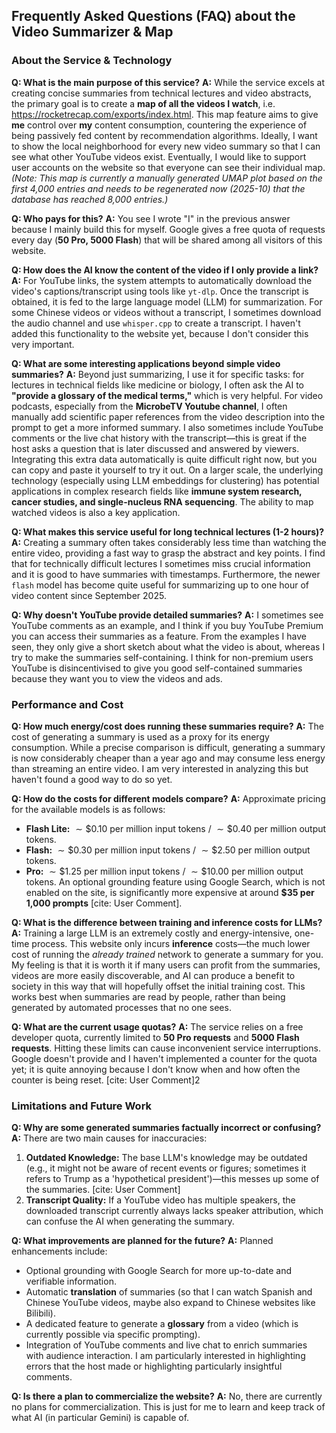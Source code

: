 ## Frequently Asked Questions (FAQ) about the Video Summarizer & Map

### **About the Service & Technology**

**Q: What is the main purpose of this service?**
**A:** While the service excels at creating concise summaries from technical lectures and video abstracts, the primary goal is to create a **map of all the videos I watch**, i.e. https://rocketrecap.com/exports/index.html. This map feature aims to give **me** control over **my** content consumption, countering the experience of being passively fed content by recommendation algorithms. Ideally, I want to show the local neighborhood for every new video summary so that I can see what other YouTube videos exist. Eventually, I would like to support user accounts on the website so that everyone can see their individual map. *(Note: This map is currently a manually generated UMAP plot based on the first 4,000 entries and needs to be regenerated now (2025-10) that the database has reached 8,000 entries.)*

**Q: Who pays for this?**
**A:** You see I wrote "I" in the previous answer because I mainly build this for myself. Google gives a free quota of requests every day (**50 Pro, 5000 Flash**) that will be shared among all visitors of this website.

**Q: How does the AI know the content of the video if I only provide a link?**
**A:** For YouTube links, the system attempts to automatically download the video's captions/transcript using tools like `yt-dlp`. Once the transcript is obtained, it is fed to the large language model (LLM) for summarization. For some Chinese videos or videos without a transcript, I sometimes download the audio channel and use `whisper.cpp` to create a transcript. I haven't added this functionality to the website yet, because I don't consider this very important. 

**Q: What are some interesting applications beyond simple video summaries?**
**A:** Beyond just summarizing, I use it for specific tasks: for lectures in technical fields like medicine or biology, I often ask the AI to **"provide a glossary of the medical terms,"** which is very helpful. For video podcasts, especially from the **MicrobeTV Youtube channel**, I often manually add scientific paper references from the video description into the prompt to get a more informed summary. I also sometimes include YouTube comments or the live chat history with the transcript—this is great if the host asks a question that is later discussed and answered by viewers. Integrating this extra data automatically is quite difficult right now, but you can copy and paste it yourself to try it out. On a larger scale, the underlying technology (especially using LLM embeddings for clustering) has potential applications in complex research fields like **immune system research, cancer studies, and single-nucleus RNA sequencing**. The ability to map watched videos is also a key application.

**Q: What makes this service useful for long technical lectures (1-2 hours)?**
**A:** Creating a summary often takes considerably less time than watching the entire video, providing a fast way to grasp the abstract and key points. I find that for technically difficult lectures I sometimes miss crucial information and it is good to have summaries with timestamps. Furthermore, the newer `flash` model has become quite useful for summarizing up to one hour of video content since September 2025.

**Q: Why doesn't YouTube provide detailed summaries?**
**A:** I sometimes see YouTube comments as an example, and I think if you buy YouTube Premium you can access their summaries as a feature. From the examples I have seen, they only give a short sketch about what the video is about, whereas I try to make the summaries self-containing. I think for non-premium users YouTube is disincentivised to give you good self-contained summaries because they want you to view the videos and ads.

### **Performance and Cost**

**Q: How much energy/cost does running these summaries require?**
**A:** The cost of generating a summary is used as a proxy for its energy consumption. While a precise comparison is difficult, generating a summary is now considerably cheaper than a year ago and may consume less energy than streaming an entire video. I am very interested in analyzing this but haven't found a good way to do so yet.

**Q: How do the costs for different models compare?**
**A:** Approximate pricing for the available models is as follows:
*   **Flash Lite:** $\sim\$0.10$ per million input tokens / $\sim\$0.40$ per million output tokens.
*   **Flash:** $\sim\$0.30$ per million input tokens / $\sim\$2.50$ per million output tokens.
*   **Pro:** $\sim\$1.25$ per million input tokens / $\sim\$10.00$ per million output tokens.
An optional grounding feature using Google Search, which is not enabled on the site, is significantly more expensive at around **$35 per 1,000 prompts** [cite: User Comment].

**Q: What is the difference between training and inference costs for LLMs?**
**A:** Training a large LLM is an extremely costly and energy-intensive, one-time process. This website only incurs **inference** costs—the much lower cost of running the *already trained* network to generate a summary for you. My feeling is that it is worth it if many users can profit from the summaries, videos are more easily discoverable, and AI can produce a benefit to society in this way that will hopefully offset the initial training cost. This works best when summaries are read by people, rather than being generated by automated processes that no one sees.

**Q: What are the current usage quotas?**
**A:** The service relies on a free developer quota, currently limited to **50 Pro requests** and **5000 Flash requests**. Hitting these limits can cause inconvenient service interruptions. Google doesn't provide and I haven't implemented a counter for the quota yet; it is quite annoying because I don't know when and how often the counter is being reset. [cite: User Comment]2

### **Limitations and Future Work**

**Q: Why are some generated summaries factually incorrect or confusing?**
**A:** There are two main causes for inaccuracies:
1.  **Outdated Knowledge:** The base LLM's knowledge may be outdated (e.g., it might not be aware of recent events or figures; sometimes it refers to Trump as a 'hypothetical president')—this messes up some of the summaries. [cite: User Comment]
2.  **Transcript Quality:** If a YouTube video has multiple speakers, the downloaded transcript currently always lacks speaker attribution, which can confuse the AI when generating the summary.

**Q: What improvements are planned for the future?**
**A:** Planned enhancements include:
*   Optional grounding with Google Search for more up-to-date and verifiable information.
*   Automatic **translation** of summaries (so that I can watch Spanish and Chinese YouTube videos, maybe also expand to Chinese websites like Bilibili).
*   A dedicated feature to generate a **glossary** from a video (which is currently possible via specific prompting).
*   Integration of YouTube comments and live chat to enrich summaries with audience interaction. I am particularly interested in highlighting errors that the host made or highlighting particularly insightful comments.

**Q: Is there a plan to commercialize the website?**
**A:** No, there are currently no plans for commercialization. This is just for me to learn and keep track of what AI (in particular Gemini) is capable of.
